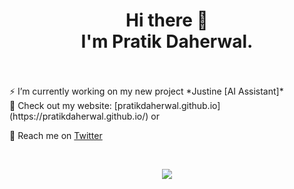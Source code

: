 <h1 align="center"> Hi there 👋 <br/> I'm Pratik Daherwal. </h1>
<br/>
<br/>
⚡ I’m currently working on my new project *Justine [AI Assistant]* 
<br/>
📲 Check out my website: [pratikdaherwal.github.io](https://pratikdaherwal.github.io/) or

💌 Reach me on [Twitter](https://twitter.com/daherwalprince)

<br />

<p align="center">
  <img src="https://github-readme-stats-five-lyart.vercel.app/api?username=pratikdaherwal&theme=react&show_icons=true">
</p>

